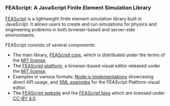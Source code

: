 ### FEAScript: A JavaScript Finite Element Simulation Library

<a href="https://feascript.com/" target="_blank">FEAScript</a> is a lightweight finite element simulation library built in JavaScript. It allows users to create and run simulations for physics and engineering problems in both browser-based and server-side environments.

FEAScript consists of several components:

- The main library, [FEAScript core](https://github.com/FEAScript/FEAScript), which is distributed under the terms of the <a href="https://github.com/FEAScript/FEAScript-core/blob/main/LICENSE" target="_blank">MIT license</a>.
- The [FEAScript platform](https://github.com/FEAScript/FEAScript-platform), a browser-based visual editor released under the <a href="https://github.com/FEAScript/FEAScript-platform/blob/main/LICENSE" target="_blank">MIT license</a>.
- Examples in various formats: [Node.js implementations](https://github.com/FEAScript/FEAScript-core/tree/main/examples) showcasing direct API usage, and [XML examples](https://github.com/FEAScript/FEAScript-platform/tree/main/examples) for the FEAScript Platform visual editor.
- The [FEAScript website](https://github.com/FEAScript/FEAScript-website) and the [FEAScript blog](https://github.com/FEAScript/FEAScript-blog) which are licensed under <a href="https://github.com/FEAScript/FEAScript-website/blob/main/LICENSE" target="_blank">CC-BY 4.0</a>.
